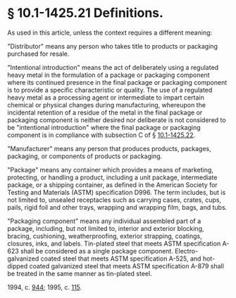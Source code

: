 # § 10.1-1425.21 Definitions.

<p>As used in this article, unless the context requires a different meaning:</p><p>"Distributor" means any person who takes title to products or packaging purchased for resale.</p><p>"Intentional introduction" means the act of deliberately using a regulated heavy metal in the formulation of a package or packaging component where its continued presence in the final package or packaging component is to provide a specific characteristic or quality. The use of a regulated heavy metal as a processing agent or intermediate to impart certain chemical or physical changes during manufacturing, whereupon the incidental retention of a residue of the metal in the final package or packaging component is neither desired nor deliberate is not considered to be "intentional introduction" where the final package or packaging component is in compliance with subsection C of § <a href='http://law.lis.virginia.gov/vacode/10.1-1425.22/'>10.1-1425.22</a>.</p><p>"Manufacturer" means any person that produces products, packages, packaging, or components of products or packaging.</p><p>"Package" means any container which provides a means of marketing, protecting, or handling a product, including a unit package, intermediate package, or a shipping container, as defined in the American Society for Testing and Materials (ASTM) specification D996. The term includes, but is not limited to, unsealed receptacles such as carrying cases, crates, cups, pails, rigid foil and other trays, wrapping and wrapping film, bags, and tubs.</p><p>"Packaging component" means any individual assembled part of a package, including, but not limited to, interior and exterior blocking, bracing, cushioning, weatherproofing, exterior strapping, coatings, closures, inks, and labels. Tin-plated steel that meets ASTM specification A-623 shall be considered as a single package component. Electro-galvanized coated steel that meets ASTM specification A-525, and hot-dipped coated galvanized steel that meets ASTM specification A-879 shall be treated in the same manner as tin-plated steel.</p><p>1994, c. <a href='http://lis.virginia.gov/cgi-bin/legp604.exe?941+ful+CHAP0944'>944</a>; 1995, c. <a href='http://lis.virginia.gov/cgi-bin/legp604.exe?951+ful+CHAP0115'>115</a>.</p>